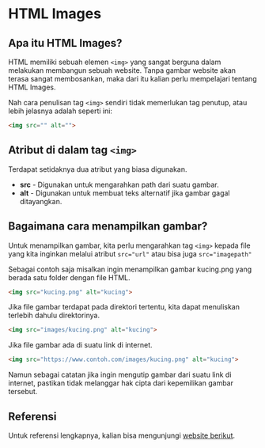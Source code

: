 # HTML Images

## Apa itu HTML Images?

HTML memiliki sebuah elemen `<img>` yang sangat berguna dalam melakukan membangun sebuah website. Tanpa gambar website akan terasa sangat membosankan, maka dari itu kalian perlu mempelajari tentang HTML Images.

Nah cara penulisan tag `<img>` sendiri tidak memerlukan tag penutup, atau lebih jelasnya adalah seperti ini:

```html
<img src="" alt="">
```

## Atribut di dalam tag `<img>`

Terdapat setidaknya dua atribut yang biasa digunakan.

-   **src** - Digunakan untuk mengarahkan path dari suatu gambar.
-   **alt** - Digunakan untuk membuat teks alternatif jika gambar gagal ditayangkan.

## Bagaimana cara menampilkan gambar?

Untuk menampilkan gambar, kita perlu mengarahkan tag `<img>` kepada file yang kita inginkan melalui atribut `src="url"` atau bisa juga `src="imagepath"`

Sebagai contoh saja misalkan ingin menampilkan gambar kucing.png yang berada satu folder dengan file HTML.

```html
<img src="kucing.png" alt="kucing">
```

Jika file gambar terdapat pada direktori tertentu, kita dapat menuliskan terlebih dahulu direktorinya.

```html
<img src="images/kucing.png" alt="kucing">
```

Jika file gambar ada di suatu link di internet.

```html
<img src="https://www.contoh.com/images/kucing.png" alt="kucing">
```

Namun sebagai catatan jika ingin mengutip gambar dari suatu link di internet, pastikan tidak melanggar hak cipta dari kepemilikan gambar tersebut.

## Referensi

Untuk referensi lengkapnya, kalian bisa mengunjungi [website berikut](https://developer.mozilla.org/en-US/docs/Learn/HTML/Multimedia_and_embedding/Images_in_HTML).
